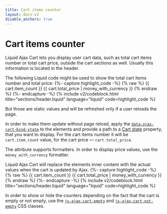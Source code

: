 ```yaml
---
title: Cart items counter
layout: docs-v2
disable_anchors: true
---
```


# Cart items counter

<p class="lead" markdown="1">
Liquid Ajax Cart lets you display user cart data, such as total cart items number or total cart price, 
outside the cart sections as well. Usually this information is located in the header. 
</p>

The following Liquid code might be used to show the total cart items number and total price:
{%- capture highlight_code -%}
{% raw %}
<span class="header__cart-quantity">
  {{ cart.item_count }}
</span>
<span class="header__cart-total">
  {{ cart.total_price | money_with_currency }}
</span>
{% endraw %}
{%- endcapture -%}
{% include v2/codeblock.html title="sections/header.liquid" language="liquid" code=highlight_code %}

But those are static values and will be refreshed only if a user reloads the page.

In order to make them update without page reload, apply the [`data-ajax-cart-bind-state`](/v2/docs/data-ajax-cart-bind-state/)
to the elements and provide a path to a [Cart state](/v2/docs/cart-state) property, that you want to display.
For the cart items number it will be `cart.item_count` value, for the cart price — `cart.total_price`.

The attribute supports formatters. In order to display price values, use the `money_with_currency` formatter.

Liquid Ajax Cart will replace the elements inner content with the actual values when the cart is updated by Ajax.
{%- capture highlight_code -%}
{% raw %}
<span data-ajax-cart-bind-state="cart.item_count" class="header__cart-quantity">
  {{ cart.item_count }}
</span>
<span data-ajax-cart-bind-state="cart.total_price | money_with_currency" class="header__cart-total">
  {{ cart.total_price | money_with_currency }}
</span>
{% endraw %}
{%- endcapture -%}
{% include v2/codeblock.html title="sections/header.liquid" language="liquid" code=highlight_code %}

In order to show or hide the counters depending on the fact that the cart is empty or not empty,
use the [`js-ajax-cart-empty`](/v2/docs/js-ajax-cart-empty/) and [`js-ajax-cart-not-empty`](/v2/docs/js-ajax-cart-not-empty/)
CSS classes.
